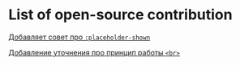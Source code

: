 # List of open-source contribution
[Добавляет совет про `:placeholder-shown`](https://github.com/doka-guide/content/pull/2787)

[Добавление уточнения про принцип работы `<br>`](https://github.com/doka-guide/content/pull/2512)
